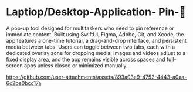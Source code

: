
# Laptiop/Desktop-Application- Pin-📌

A pop-up tool designed for multitaskers who need to pin reference or immediate content. Built using SwiftUI, Figma, Adobe, Git, and Xcode, the app features a one-time tutorial, a drag-and-drop interface, and persistent media between tabs. Users can toggle between two tabs, each with a dedicated overlay zone for dropping media. Images and videos adjust to a fixed display area, and the app remains visible across spaces and full-screen apps unless closed or minimized manually.










https://github.com/user-attachments/assets/893a03e9-4753-4443-a0aa-6c2be0bcc17a

